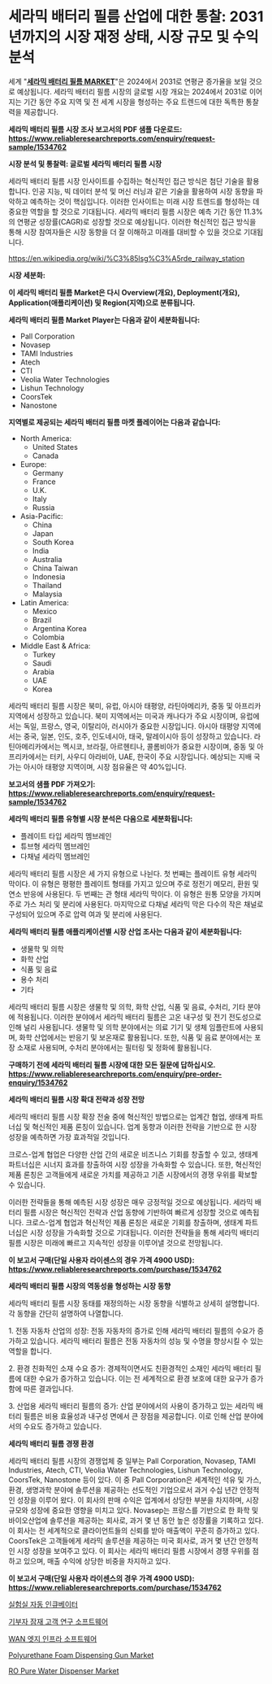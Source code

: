 <p><h1>세라믹 배터리 필름 산업에 대한 통찰: 2031년까지의 시장 재정 상태, 시장 규모 및 수익 분석</h1></p><p>세계 "<strong><a href="https://www.reliableresearchreports.com/ceramic-battery-film-r1534762">세라믹 배터리 필름 MARKET</a></strong>"은 2024에서 2031로 연평균 증가율을 보일 것으로 예상됩니다. 세라믹 배터리 필름 시장의 글로벌 시장 개요는 2024에서 2031로 이어지는 기간 동안 주요 지역 및 전 세계 시장을 형성하는 주요 트렌드에 대한 독특한 통찰력을 제공합니다.</p>
<p><strong>세라믹 배터리 필름 시장 조사 보고서의 PDF 샘플 다운로드: <a href="https://www.reliableresearchreports.com/enquiry/request-sample/1534762">https://www.reliableresearchreports.com/enquiry/request-sample/1534762</a></strong></p>
<p><strong>시장 분석 및 통찰력: 글로벌 세라믹 배터리 필름 시장</strong></p>
<p><p>세라믹 배터리 필름 시장 인사이트를 수집하는 혁신적인 접근 방식은 첨단 기술을 활용합니다. 인공 지능, 빅 데이터 분석 및 머신 러닝과 같은 기술을 활용하여 시장 동향을 파악하고 예측하는 것이 핵심입니다. 이러한 인사이트는 미래 시장 트렌드를 형성하는 데 중요한 역할을 할 것으로 기대됩니다. 세라믹 배터리 필름 시장은 예측 기간 동안 11.3%의 연평균 성장률(CAGR)로 성장할 것으로 예상됩니다. 이러한 혁신적인 접근 방식을 통해 시장 참여자들은 시장 동향을 더 잘 이해하고 미래를 대비할 수 있을 것으로 기대됩니다.</p></p>
<p><a href="%7CAUTHORITHY_DOMAIN_URL%7C">https://en.wikipedia.org/wiki/%C3%85lsg%C3%A5rde_railway_station</a></p>
<p><strong>시장 세분화:</strong></p>
<p><strong>이 세라믹 배터리 필름 Market은 다시 Overview(개요), Deployment(개요), Application(애플리케이션) 및 Region(지역)으로 분류됩니다.</strong></p>
<p><strong>세라믹 배터리 필름 Market Player는 다음과 같이 세분화됩니다:</strong></p>
<p><ul><li>Pall Corporation</li><li>Novasep</li><li>TAMI Industries</li><li>Atech</li><li>CTI</li><li>Veolia Water Technologies</li><li>Lishun Technology</li><li>CoorsTek</li><li>Nanostone</li></ul></p>
<p><strong>지역별로 제공되는 세라믹 배터리 필름 마켓 플레이어는 다음과 같습니다:</strong></p>
<p><ul>
    <li>
        North America:
        <ul>
            <li>United States</li>
            <li>Canada</li>
        </ul>
    </li>
    <li>
        Europe:
        <ul>
            <li>Germany</li>
            <li>France</li>
            <li>U.K.</li>
            <li>Italy</li>
            <li>Russia</li>
        </ul>
    </li>
    <li>
        Asia-Pacific:
        <ul>
            <li>China</li>
            <li>Japan</li>
            <li>South Korea</li>
            <li>India</li>
            <li>Australia</li>
            <li>China Taiwan</li>
            <li>Indonesia</li>
            <li>Thailand</li>
            <li>Malaysia</li>
        </ul>
    </li>
    <li>
        Latin America:
        <ul>
            <li>Mexico</li>
            <li>Brazil</li>
            <li>Argentina Korea</li>
            <li>Colombia</li>
        </ul>
    </li>
    <li>
        Middle East & Africa:
        <ul>
            <li>Turkey</li>
            <li>Saudi</li>
            <li>Arabia</li>
            <li>UAE</li>
            <li>Korea</li>
        </ul>
    </li>
    </ul></p>
<p><p>세라믹 배터리 필름 시장은 북미, 유럽, 아시아 태평양, 라틴아메리카, 중동 및 아프리카 지역에서 성장하고 있습니다. 북미 지역에서는 미국과 캐나다가 주요 시장이며, 유럽에서는 독일, 프랑스, 영국, 이탈리아, 러시아가 중요한 시장입니다. 아시아 태평양 지역에서는 중국, 일본, 인도, 호주, 인도네시아, 태국, 말레이시아 등이 성장하고 있습니다. 라틴아메리카에서는 멕시코, 브라질, 아르헨티나, 콜롬비아가 중요한 시장이며, 중동 및 아프리카에서는 터키, 사우디 아라비아, UAE, 한국이 주요 시장입니다. 예상되는 지배 국가는 아시아 태평양 지역이며, 시장 점유율은 약 40%입니다.</p></p>
<p><strong>보고서의 샘플 PDF 가져오기: <a href="https://www.reliableresearchreports.com/enquiry/request-sample/1534762">https://www.reliableresearchreports.com/enquiry/request-sample/1534762</a></strong></p>
<p><strong>세라믹 배터리 필름 유형별 시장 분석은 다음으로 세분화됩니다:</strong></p>
<p><ul><li>플레이트 타입 세라믹 멤브레인</li><li>튜브형 세라믹 멤브레인</li><li>다채널 세라믹 멤브레인</li></ul></p>
<p><p>세라믹 배터리 필름 시장은 세 가지 유형으로 나뉜다. 첫 번째는 플레이트 유형 세라믹 막이다. 이 유형은 평평한 플레이트 형태를 가지고 있으며 주로 정전기 메모리, 환원 및 연소 반응에 사용된다. 두 번째는 관 형태 세라믹 막이다. 이 유형은 원통 모양을 가지며 주로 가스 처리 및 분리에 사용된다. 마지막으로 다채널 세라믹 막은 다수의 작은 채널로 구성되어 있으며 주로 압력 여과 및 분리에 사용된다.</p></p>
<p><strong>세라믹 배터리 필름 애플리케이션별 시장 산업 조사는 다음과 같이 세분화됩니다:</strong></p>
<p><ul><li>생물학 및 의학</li><li>화학 산업</li><li>식품 및 음료</li><li>용수 처리</li><li>기타</li></ul></p>
<p><p>세라믹 배터리 필름 시장은 생물학 및 의학, 화학 산업, 식품 및 음료, 수처리, 기타 분야에 적용됩니다. 이러한 분야에서 세라믹 배터리 필름은 고온 내구성 및 전기 전도성으로 인해 널리 사용됩니다. 생물학 및 의학 분야에서는 의료 기기 및 생체 임플란트에 사용되며, 화학 산업에서는 반응기 및 보온재로 활용됩니다. 또한, 식품 및 음료 분야에서는 포장 소재로 사용되며, 수처리 분야에서는 필터링 및 정화에 활용됩니다.</p></p>
<p><strong>구매하기 전에 세라믹 배터리 필름 시장에 대한 모든 질문에 답하십시오. <a href="https://www.reliableresearchreports.com/enquiry/pre-order-enquiry/1534762">https://www.reliableresearchreports.com/enquiry/pre-order-enquiry/1534762</a></strong></p>
<p><strong>세라믹 배터리 필름 시장 확대 전략과 성장 전망</strong></p>
<p><p>세라믹 배터리 필름 시장 확장 전술 중에 혁신적인 방법으로는 업계간 협업, 생태계 파트너십 및 혁신적인 제품 론칭이 있습니다. 업계 동향과 이러한 전략을 기반으로 한 시장 성장을 예측하면 가장 효과적일 것입니다. </p><p>크로스-업계 협업은 다양한 산업 간의 새로운 비즈니스 기회를 창출할 수 있고, 생태계 파트너십은 시너지 효과를 창출하여 시장 성장을 가속화할 수 있습니다. 또한, 혁신적인 제품 론칭은 고객들에게 새로운 가치를 제공하고 기존 시장에서의 경쟁 우위를 확보할 수 있습니다.</p><p>이러한 전략들을 통해 예측된 시장 성장은 매우 긍정적일 것으로 예상됩니다. 세라믹 배터리 필름 시장은 혁신적인 전략과 산업 동향에 기반하여 빠르게 성장할 것으로 예측됩니다. 크로스-업계 협업과 혁신적인 제품 론칭은 새로운 기회를 창출하며, 생태계 파트너십은 시장 성장을 가속화할 것으로 기대됩니다. 이러한 전략들을 통해 세라믹 배터리 필름 시장은 미래에 빠르고 지속적인 성장을 이루어낼 것으로 전망됩니다.</p></p>
<p><strong>이 보고서 구매(단일 사용자 라이센스의 경우 가격 4900 USD): <a href="https://www.reliableresearchreports.com/purchase/1534762">https://www.reliableresearchreports.com/purchase/1534762</a></strong></p>
<p><strong>세라믹 배터리 필름 시장의 역동성을 형성하는 시장 동향</strong></p>
<p><p>세라믹 배터리 필름 시장 동태를 재정의하는 시장 동향을 식별하고 상세히 설명합니다. 각 동향을 간단히 설명하여 나열합니다.</p><p>1. 전동 자동차 산업의 성장: 전동 자동차의 증가로 인해 세라믹 배터리 필름의 수요가 증가하고 있습니다. 세라믹 배터리 필름은 전동 자동차의 성능 및 수명을 향상시킬 수 있는 역할을 합니다.</p><p>2. 환경 친화적인 소재 수요 증가: 경제적이면서도 친환경적인 소재인 세라믹 배터리 필름에 대한 수요가 증가하고 있습니다. 이는 전 세계적으로 환경 보호에 대한 요구가 증가함에 따른 결과입니다.</p><p>3. 산업용 세라믹 배터리 필름의 증가: 산업 분야에서의 사용이 증가하고 있는 세라믹 배터리 필름은 비용 효율성과 내구성 면에서 큰 장점을 제공합니다. 이로 인해 산업 분야에서의 수요도 증가하고 있습니다.</p></p>
<p><strong>세라믹 배터리 필름 경쟁 환경</strong></p>
<p><p>세라믹 배터리 필름 시장의 경쟁업체 중 일부는 Pall Corporation, Novasep, TAMI Industries, Atech, CTI, Veolia Water Technologies, Lishun Technology, CoorsTek, Nanostone 등이 있다. 이 중 Pall Corporation은 세계적인 석유 및 가스, 환경, 생명과학 분야에 솔루션을 제공하는 선도적인 기업으로서 과거 수십 년간 안정적인 성장을 이루어 왔다. 이 회사의 판매 수익은 업계에서 상당한 부분을 차지하며, 시장 규모와 성장에 중요한 영향을 미치고 있다. Novasep는 프랑스를 기반으로 한 화학 및 바이오산업에 솔루션을 제공하는 회사로, 과거 몇 년 동안 높은 성장률을 기록하고 있다. 이 회사는 전 세계적으로 클라이언트들의 신뢰를 받아 매출액이 꾸준히 증가하고 있다. CoorsTek은 고객들에게 세라믹 솔루션을 제공하는 미국 회사로, 과거 몇 년간 안정적인 시장 성장을 보여주고 있다. 이 회사는 세라믹 배터리 필름 시장에서 경쟁 우위를 점하고 있으며, 매출 수익에 상당한 비중을 차지하고 있다.</p></p>
<p><strong>이 보고서 구매(단일 사용자 라이센스의 경우 가격 4900 USD): <a href="https://www.reliableresearchreports.com/purchase/1534762">https://www.reliableresearchreports.com/purchase/1534762</a></strong></p>
<p><p><a href="https://github.com/sougarounis/Market-Research-Report-List-5/blob/main/469107594864.md">실험실 자동 인큐베이터</a></p><p><a href="https://medium.com/@derrickmafrks96745/%ED%9B%84%EC%9B%90%EC%9E%90-%EC%A0%84%EB%A7%9D-%EC%97%B0%EA%B5%AC-%EC%86%8C%ED%94%84%ED%8A%B8%EC%9B%A8%EC%96%B4-%EC%8B%9C%EC%9E%A5-%EB%8F%99%ED%96%A5-%EC%8B%9C%EC%9E%A5-%EC%84%B8%EB%B6%84%ED%99%94%EC%9D%98-%EC%83%81%EC%84%B8-%EC%A1%B0%EC%82%AC-%EB%B0%8F-%EC%8B%A0%ED%9D%A5-%ED%8A%B8%EB%A0%8C%EB%93%9C%EC%9D%98-%EC%A4%91%EC%9A%94%EC%84%B1-%EB%B6%84%EC%84%9D%ED%95%98%EA%B8%B0-2ca81ecc7b9c">기부자 잠재 고객 연구 소프트웨어</a></p><p><a href="https://medium.com/@joshuapierce88/2024%EB%85%84%EB%B6%80%ED%84%B0-2031%EB%85%84%EA%B9%8C%EC%A7%80-%EC%98%88%EC%B8%A1%EB%90%9C-%EA%B8%80%EB%A1%9C%EB%B2%8C-wan-edge-%EC%9D%B8%ED%94%84%EB%9D%BC-%EC%86%8C%ED%94%84%ED%8A%B8%EC%9B%A8%EC%96%B4-%EC%8B%9C%EC%9E%A5-%EB%B2%94%EC%9C%84-%EB%B0%8F-%EB%B9%A0%EB%A5%B4%EA%B2%8C-%EC%84%B1%EC%9E%A5%ED%95%98%EB%8A%94-7-1-cagr%EC%97%90-%EB%8C%80%ED%95%9C-%EC%8B%AC%EC%B8%B5-%EB%B6%84%EC%84%9D-c8e1e5058b1d">WAN 엣지 인프라 소프트웨어</a></p><p><a href="https://medium.com/@karleeprice2004/polyurethane-foam-dispensing-gun-industry-analysis-report-its-market-size-share-trends-by-83b387e7d7c2">Polyurethane Foam Dispensing Gun Market</a></p><p><a href="https://medium.com/@marcoshoppe2023/ro-pure-water-dispenser-market-research-report-includes-analysis-on-market-size-share-and-growth-c04868d346ae">RO Pure Water Dispenser Market</a></p></p>